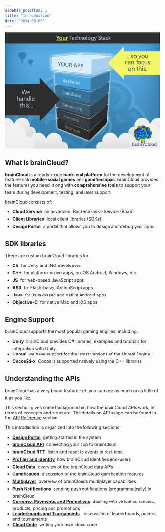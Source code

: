 ```yaml
---
sidebar_position: 1
title: "Introduction"
date: "2014-09-09"
---
```


[![brainCloud Stack](images/BC_TechStack_05.png)](images/BC_TechStack_05.png)

## What is brainCloud?

**brainCloud** is a ready-made **back-end platform** for the development of feature-rich **mobile+social games** and **gamified apps**. brainCloud provides the features you need  along with **comprehensive tools** to support your team during development, testing, and user support.

brainCloud consists of:

- **Cloud Service**  an advanced, Backend-as-a-Service (BaaS)
- **Client Libraries**  local client libraries (SDKs)
- **Design Portal**  a portal that allows you to design and debug your apps

## SDK libraries

There are custom brainCloud libraries for:

- **C#**  for Unity and .Net developers
- **C++**  for platform-native apps, on iOS Android, Windows, etc.
- **JS**  for web-based JavaScript apps
- **AS3**  for Flash-based ActionScript apps
- **Java**  for Java-based and native Android apps
- **Objective-C**  for native Mac and iOS apps

## Engine Support

brainCloud supports the most popular gaming engines, including:

- **Unity**  brainCloud provides C# libraries, examples and tutorials for integration with Unity
- **Unreal**  we have support for the latest versions of the Unreal Engine
- **Cocos2d-x**  Cocos is supported natively using the C++ libraries

## Understanding the APIs

brainCloud has a very broad feature-set  you can use as much or as little of it as you like.

This section gives some background on how the brainCloud APIs work, in terms of concepts and structure. The details on API usage can be found in the [API Reference](/learn/api-reference/) section.

This introduction is organized into the following sections:

- **[Design Portal](/learn/introduction/design-portal/)**  getting started in the system
- **[brainCloud API](/learn/introduction/braincloud-api/)**  connecting your app to brainCloud
- **[brainCloud RTT](/learn/introduction/braincloud-rtt/)**  listen and react to events in real-time
- **[Profiles and Identity](/learn/introduction/profiles-and-identity/)**  how brainCloud identifies end-users
- **[Cloud Data](/learn/introduction/cloud-data/)**  overview of the brainCloud data APIs
- **[Gamification](/learn/introduction/gamification/)**  discussion of the brainCloud gamification features
- **[Multiplayer](/learn/introduction/multiplayer/)**  overview of brainClouds multiplayer capabilities
- **[Push Notifications](/learn/introduction/notifications/)**  sending push notifications (programmatically) in brainCloud
- **[Currency, Payments, and Promotions](/learn/introduction/currency-and-payments/)**  dealing with virtual currencies, products, pricing and promotions
- **[Leaderboards and Tournaments](/learn/introduction/leaderboards-and-tournaments/)** - discussion of leaderboards, pacers, and tournaments
- **[Cloud Code](/learn/introduction/cloud-code/)**   writing your own cloud code


<DocCardList />